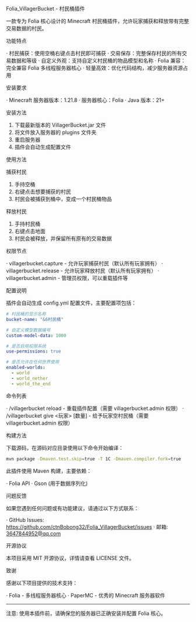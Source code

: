 Folia_VillagerBucket - 村民桶插件

一款专为 Folia 核心设计的 Minecraft 村民桶插件，允许玩家捕获和释放带有完整交易数据的村民。

功能特点

·  村民捕获：使用空桶右键点击村民即可捕获
·  交易保存：完整保存村民的所有交易数据和等级
·  自定义外观：支持自定义村民桶的物品模型和名称
·  Folia 兼容：完全兼容 Folia 多线程服务器核心
·  轻量高效：优化代码结构，减少服务器资源占用

安装要求

· Minecraft 服务器版本：1.21.8
· 服务器核心：Folia
· Java 版本：21+

安装方法

1. 下载最新版本的 VillagerBucket.jar 文件
2. 将文件放入服务器的 plugins 文件夹
3. 重启服务器
4. 插件会自动生成配置文件

使用方法

捕获村民

1. 手持空桶
2. 右键点击想要捕获的村民
3. 村民会被捕获到桶中，变成一个村民桶物品

释放村民

1. 手持村民桶
2. 右键点击地面
3. 村民会被释放，并保留所有原有的交易数据

权限节点

· villagerbucket.capture - 允许玩家捕获村民（默认所有玩家拥有）
· villagerbucket.release - 允许玩家释放村民（默认所有玩家拥有）
· villagerbucket.admin - 管理员权限，可以重载插件等

配置说明

插件会自动生成 config.yml 配置文件，主要配置项包括：

```yaml
# 村民桶的显示名称
bucket-name: "&6村民桶"

# 自定义模型数据编号
custom-model-data: 1000

# 是否启用权限系统
use-permissions: true

# 是否允许在任何世界使用
enabled-worlds:
  - world
  - world_nether
  - world_the_end
```

命令列表

· /villagerbucket reload - 重载插件配置（需要 villagerbucket.admin 权限）
· /villagerbucket give <玩家> [数量] - 给予玩家空村民桶（需要 villagerbucket.admin 权限）

构建方法

下载源码，在源码对应目录使用以下命令开始编译：

```bash
mvn package -Dmaven.test.skip=true -T 1C -Dmaven.compiler.fork=true
```

此插件使用 Maven 构建，主要依赖：

· Folia API
· Gson (用于数据序列化)

问题反馈

如果您遇到任何问题或有功能建议，请通过以下方式联系：

· GitHub Issues: https://github.com/ctnBobong32/Folia_VillagerBucket/issues
· 邮箱: 3647844952@qq.com

开源协议

本项目采用 MIT 开源协议，详情请查看 LICENSE 文件。

致谢

感谢以下项目提供的技术支持：

· Folia - 多线程服务器核心
· PaperMC - 优秀的 Minecraft 服务器软件

---

注意: 使用本插件前，请确保您的服务器已正确安装并配置 Folia 核心。
